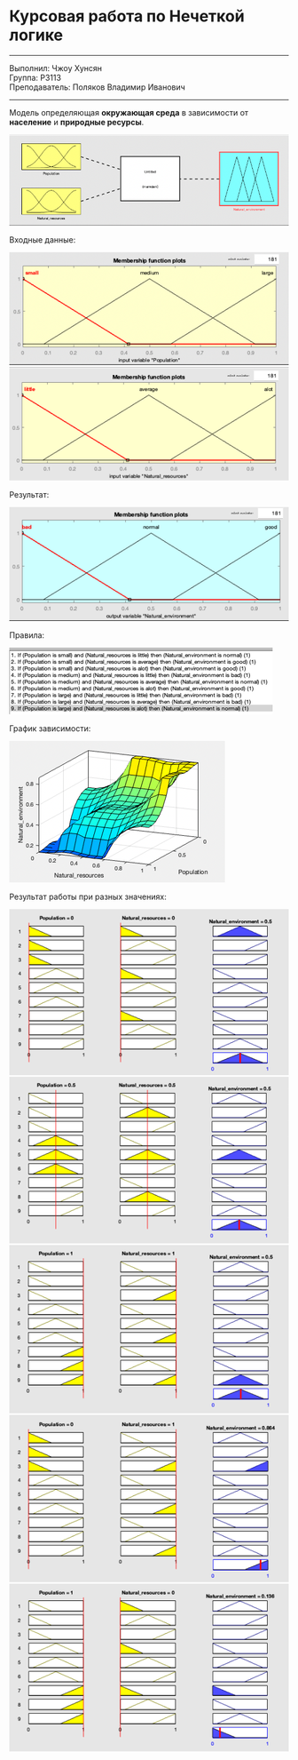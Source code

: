 # Курсовая работа по Нечеткой логике

---

Выполнил: Чжоу Хунсян  
Группа: P3113  
Преподаватель: Поляков Владимир Иванович

---

Модель определяющая **окружающая среда** в зависимости от **население** и **природные ресурсы**.

![](pic/FinalWork-1.png)

Входные данные:

![](pic/FinalWork-2.png)
![](pic/FinalWork-3.png)

Результат:

![](pic/FinalWork-4.png)

Правила:

![](pic/FinalWork-5.png)

График зависимости:

![](pic/FinalWork-6.png)

Результат работы при разных значениях:

![](pic/FinalWork-7.png)
![](pic/FinalWork-8.png)
![](pic/FinalWork-9.png)
![](pic/FinalWork-10.png)
![](pic/FinalWork-11.png)
